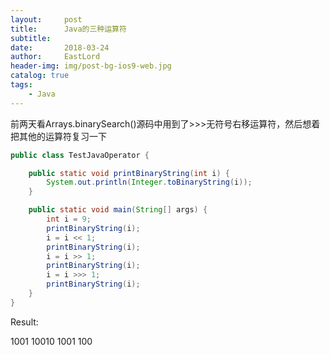 ```yaml
---
layout:     post
title:      Java的三种运算符
subtitle:   
date:       2018-03-24
author:     EastLord
header-img: img/post-bg-ios9-web.jpg
catalog: true
tags:
    - Java
---
```


前两天看Arrays.binarySearch()源码中用到了>>>无符号右移运算符，然后想着把其他的运算符复习一下

```Java
public class TestJavaOperator {

    public static void printBinaryString(int i) {
        System.out.println(Integer.toBinaryString(i));
    }

    public static void main(String[] args) {
        int i = 9;
        printBinaryString(i);
        i = i << 1;
        printBinaryString(i);
        i = i >> 1;
        printBinaryString(i);
        i = i >>> 1;
        printBinaryString(i);
    }
}
```

Result:

1001
10010
1001
100